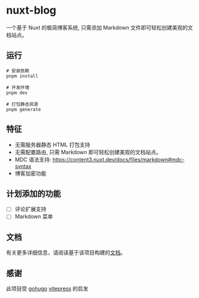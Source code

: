 # nuxt-blog

一个基于 Nuxt 的极简博客系统, 只需添加 Markdown 文件即可轻松创建美观的文档站点。

## 运行

```shell
# 安装依赖
pnpm install

# 开发环境
pnpm dev

# 打包静态资源
pnpm generate
```

## 特征

+ 无需服务器静态 HTML 打包支持
+ 无需配置路由, 只需 Markdown 即可轻松创建美观的文档站点。
+ MDC 语法支持: https://content3.nuxt.dev/docs/files/markdown#mdc-syntax
+ 博客加密功能

## 计划添加的功能

- [ ] 评论扩展支持
- [ ] Markdown 菜单

## 文档

有关更多详细信息，请阅读基于该项目构建的[文档](https://nuxt-blog-site.netlify.app)。

## 感谢

此项目受 [gohugo](https://gohugo.io/)  [vitepress](https://vitepress.dev/) 的启发
